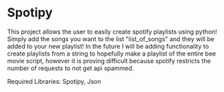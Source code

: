 # Spotipy
This project allows the user to easily create spotify playlists using python! Simply add the songs you want to the list "list_of_songs" and they will be added to your new playlist!
In the future I will be adding functionality to create playlists from a string to hopefully make a playlist of the entire bee movie script, however it is proving difficult because spotify restricts the number of requests to not get api spammed.

Required Libraries:
Spotipy, Json
